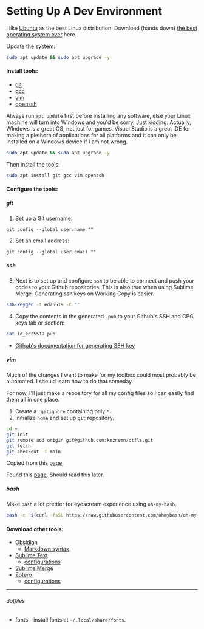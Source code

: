 # Setting Up A Dev Environment

l like [Ubuntu](https://ubuntubudgie.org/downloads) as the best Linux distribution. Download (hands down) [the best operating system ever](https://ubuntubudgie.org/downloads) here.

Update the system:
```bash
sudo apt update && sudo apt upgrade -y
```

#### Install tools:
- [git](git.md)
- [gcc](gcc.md)
- [vim](vim.md)
- [openssh](ssh.md)

Always run `apt update` first before installing any software, else your Linux machine will turn into Windows and you'd be sorry. Just kidding. Actually, WIndows is a great OS, not just for games. Visual Studio is a great IDE for making a plethora of applications for all platforms and it can only be installed on a Windows device if I am not wrong.

```bash
sudo apt update && sudo apt upgrade -y
```

Then install the tools:

```bash
sudo apt install git gcc vim openssh
```

#### Configure the tools:
##### git
1. Set up a Git username:
```shell
git config --global user.name ""
```

2. Set an email address:
```shell
git config --global user.email ""
```
##### ssh
3. Next is to set up and configure `ssh` to be able to connect and push your codes to your Github repositories. This is also true when using Sublime Merge. Generating ssh keys on Working Copy is easier.

```bash
ssh-keygen -t ed25519 -C ""
```

4. Copy the contents in the generated `.pub` to your Github's SSH and GPG keys tab or section:
```bash
cat id_ed25519.pub
```

- [Github's documentation for generating SSH key](https://docs.github.com/en/authentication/connecting-to-github-with-ssh/generating-a-new-ssh-key-and-adding-it-to-the-ssh-agent?platform=linux)

##### vim

Much of the changes I want to make for my toolbox could most probably be automated. I should learn how to do that someday.

For now, I'll just make a repository for all my config files so I can easily find them all in one place.

1. Create a `.gitignore` containing only `*`.
2. Initialize `home` and set up `git` repository.
```bash
cd ~
git init
git remote add origin git@github.com:knznsmn/dtfls.git
git fetch
git checkout -f main
```

Copied from this [page](https://drewdevault.com/2019/12/30/dotfiles.html).

Found this [page](https://dotfiles.github.io/). Should read this later.

##### bash
Make `bash` a lot prettier for eyescream experience using `oh-my-bash`.
```bash
bash -c "$(curl -fsSL https://raw.githubusercontent.com/ohmybash/oh-my-bash/master/tools/install.sh)"
```
#### Download other tools:

- [Obsidian](https://www.obsidian.md)
	- [Markdown syntax](/sujets/cs/tables/md.md) 
- [Sublime Text](https://www.sublimetext.com/download_thanks?target=x64-deb)
	- [configurations](/outils/subl.md)
- [Sublime Merge](https://www.sublimemerge.com/download_thanks?target=x64-deb) 
- [Zotero](https://www.zotero.org/) 
    - [configurations](/outils/zotero.md) 

---
###### dotfiles
- fonts - install fonts at `~/.local/share/fonts`.

